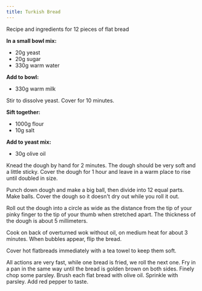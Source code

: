```yaml
---
title: Turkish Bread
---
```


Recipe and ingredients for 12 pieces of flat bread

**In a small bowl mix:**

- 20g yeast
- 20g sugar
- 330g warm water

**Add to bowl:**

- 330g warm milk

Stir to dissolve yeast. Cover for 10 minutes.

**Sift together:**

- 1000g flour
- 10g salt

**Add to yeast mix:**

- 30g olive oil

Knead the dough by hand for 2 minutes. The dough should be very soft and a little sticky. Cover the dough for 1 hour and leave in a warm place to rise until doubled in size.

Punch down dough and make a big ball, then divide into 12 equal parts. Make balls. Cover the dough so it doesn't dry out while you roll it out.

Roll out the dough into a circle as wide as the distance from the tip of your pinky finger to the tip of your thumb when stretched apart. The thickness of the dough is about 5 millimeters.

Cook on back of overturned wok without oil, on medium heat for about 3 minutes. When bubbles appear, flip the bread.

Cover hot flatbreads immediately with a tea towel to keep them soft.

All actions are very fast, while one bread is fried, we roll the next one. Fry in a pan in the same way until the bread is golden brown on both sides. Finely chop some parsley. Brush each flat bread with olive oil. Sprinkle with parsley. Add red pepper to taste.

